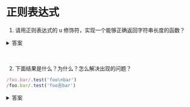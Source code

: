 # 正则表达式

1. 请用正则表达式的 u 修饰符，实现一个能够正确返回字符串长度的函数？

<details>
<summary>答案</summary>

```js
function codePointLength(text) {
  var result = text.match(/[\s\S]/gu);
  return result ? result.length : 0;
}

var s = '𠮷𠮷';

s.length // 4
codePointLength(s) // 2
```

正则中 `\s` 表示空白字符， `\S` 则正好相反表示非空白符，所以 `[\s\S]` 表示所有的字符，`g` 修饰符表示全局匹配，`u`修饰符表示可以正确识别 4 字节的 unicode 字符，所以能正确识别所有文字了，不会造成长度错误的情况。
</details>
<br><br>

2. 下面结果是什么？为什么？怎么解决出现的问题？

```js
/foo.bar/.test('foo\nbar')
/foo.bar/.test('foo𠮷bar')
```

<details>
<summary>答案</summary>

```js
/foo.bar/.test('foo\nbar') //false
/foo.bar/.test('foo𠮷bar') //false
```

在正则表达式中，点 `.` 是一个特殊字符，代表任意单个字符，但是有两个例外：
1. 四字节的 utf-16 字符
2. 行终止符

上面例子中 `\n` 是换行符，属于行终止符，而 `𠮷` 是 utf-16 字符，所以均返回了 false。<br>

对于四字节的 utf-16 字符，可以使用 u 修饰符来使正则能够正确识别：

```js
/foo.bar/u.test('foo𠮷bar') //true
```

对于行终止符，可以用一种变通的方法来解决：

```js
/foo[^]bar/.test('foo\nbar') //true
```

但是这种方法不直观，建议使用 ES6 之后新增加的 `s` 修饰符，这个修饰符可以使 `.` 匹配任意单个字符：

```js
/foo.bar/s.test('foo\nbar') //true
```
这被称为dotAll模式，即点（dot）代表一切字符。
</details>
<br><br>